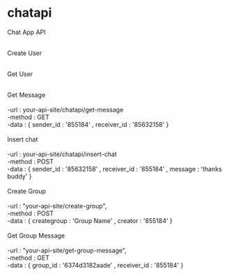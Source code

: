 # chatapi
 Chat App API
<br/>
<br/>

Create User
<br/>
<br/>

Get User
<br/>
<br/>

Get Message 
<br/>
<br/>&#9;-url : your-api-site/chatapi/get-message 
<br/>&#9;-method : GET
<br/>&#9;-data : { sender_id : '855184' , receiver_id : '85632158'  }
<br/>
<br/>
Insert chat 
<br/>
<br/>&#9;-url : your-api-site/chatapi/insert-chat
<br/>&#9;-method : POST
<br/>&#9;-data : { sender_id : '85632158' , receiver_id : '855184' , message : 'thanks buddy' }
<br/>
<br/>
Create Group
<br/>
<br/>&#9;-url : "your-api-site/create-group",
<br/>&#9;-method : POST
<br/>&#9;-data : { creategroup : 'Group Name' , creator : '855184' }
<br/>
<br/>
Get Group Message
<br/>
<br/>&#9;-url : "your-api-site/get-group-message",
<br/>&#9;-method : GET
<br/>&#9;-data : { group_id : '6374d3182aade' , receiver_id : '855184'  }


